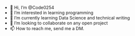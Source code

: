 - 👋 Hi, I’m @Code0254
- 👀 I’m interested in learning programming
- 🌱 I’m currently learning Data Science and technical writing
- 💞️ I’m looking to collaborate on any open project
- 📫 How to reach me, send me a DM.

<!---
Code0254/Code0254 is a ✨ special ✨ repository because its `README.md` (this file) appears on your GitHub profile.
You can click the Preview link to take a look at your changes.
--->
